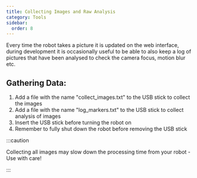 ```yaml
---
title: Collecting Images and Raw Analysis
category: Tools
sidebar:
  order: 8
---
```

Every time the robot takes a picture it is updated on the web interface, during development it is occasionally useful to be able to also keep a log of pictures that have been analysed to check the camera focus, motion blur etc.

## Gathering Data:

1. Add a file with the name "collect_images.txt" to the USB stick to collect the images
2. Add a file with the name "log_markers.txt" to the USB stick to collect analysis of images
3. Insert the USB stick before turning the robot on
4. Remember to fully shut down the robot before removing the USB stick

:::caution

Collecting all images may slow down the processing time from your robot - Use with care!

:::
